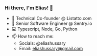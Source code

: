 ### Hi there, I'm Elias! 👋 

- 🚀 Technical Co-founder @ Listatto.com
- 💼 Senior Software Engineer @ Sentry.io
- 💻 Typescript, Node, Go, Python  
- 📫 How to reach me: 
  - Socials: @eliashussary
  - Email: eliashussary@gmail.com    


<!--
**eliashussary/eliashussary** is a ✨ _special_ ✨ repository because its `README.md` (this file) appears on your GitHub profile.

Here are some ideas to get you started:

- 🔭 I’m currently working on ...
- 🌱 I’m currently learning ...
- 👯 I’m looking to collaborate on ...
- 🤔 I’m looking for help with ...
- 💬 Ask me about ...
- 📫 How to reach me: ...
- 😄 Pronouns: ...
- ⚡ Fun fact: ...
-->
